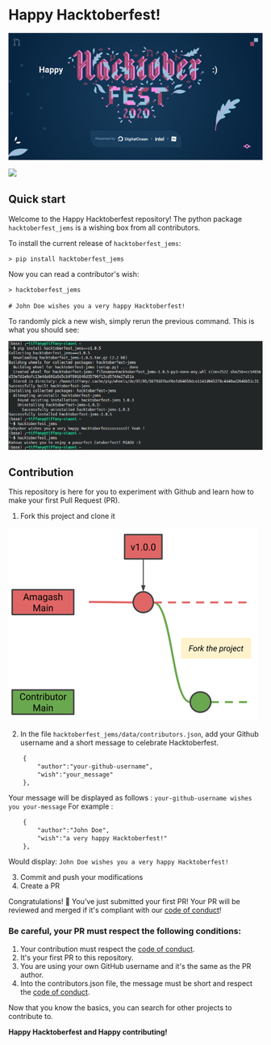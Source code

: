 # Happy Hacktoberfest!

![hacktoberfest image](images/hacktoberfest.png)

![](https://img.shields.io/github/license/Amagash/Happy_Hacktoberfest)

## Quick start
Welcome to the Happy Hacktoberfest repository! The python package `hacktoberfest_jems` is a wishing box from all contributors.

To install the current release of `hacktoberfest_jems`:
```
> pip install hacktoberfest_jems
```
Now you can read a contributor's wish:
```
> hacktoberfest_jems

# John Doe wishes you a very happy Hacktoberfest!
```
To randomly pick a new wish, simply rerun the previous command.
This is what you should see: 

![terminal image](images/terminal_1.png)

## Contribution
This repository is here for you to experiment with Github and learn how to make your first Pull Request (PR).

1. Fork this project and clone it

![git_1 image](images/git_1.png)

2. In the file `hacktoberfest_jems/data/contributors.json`, add your Github username and a short message to celebrate Hacktoberfest.
```
    {
        "author":"your-github-username", 
        "wish":"your_message"
    },
```
Your message will be displayed as follows : `your-github-username wishes you your-message`
For example : 
```
    {
        "author":"John Doe", 
        "wish":"a very happy Hacktoberfest!"
    },
```
Would display: `John Doe wishes you a very happy Hacktoberfest!`

3. Commit and push your modifications
4. Create a PR

Congratulations! :tada: You’ve just submitted your first PR! Your PR will be reviewed and merged if it's compliant with our [code of conduct](https://github.com/Amagash/Happy_Hacktoberfest/blob/main/.github/workflows/CODE_OF_CONDUCT.md)!

### **Be careful, your PR must respect the following conditions:**

1. Your contribution must respect the [code of conduct](https://github.com/Amagash/Happy_Hacktoberfest/blob/main/.github/workflows/CODE_OF_CONDUCT.md).
2. It's your first PR to this repository.
3. You are using your own GitHub username and it's the same as the PR author.
4. Into the contributors.json file, the message must be short and respect the [code of conduct](https://github.com/Amagash/Happy_Hacktoberfest/blob/main/.github/workflows/CODE_OF_CONDUCT.md).

Now that you know the basics, you can search for other projects to contribute to. 

**Happy Hacktoberfest and Happy contributing!**
